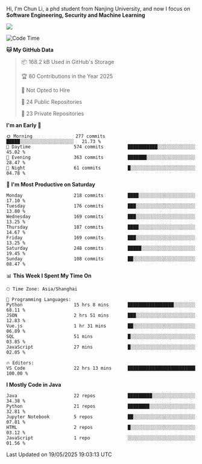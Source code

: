Hi, I'm Chun Li, a phd student from Nanjing University, and now I focus on **Software Engineering, Security and Machine Learning**

<!--![GitHub Snake Light](https://github.com/pppppkun/pppppkun/blob/output/github-snake.svg#gh-light-mode-only)-->
<!--![GitHub Snake dark](https://github.com/pppppkun/pppppkun/blob/output/github-snake-dark.svg#gh-dark-mode-only)-->

![](https://komarev.com/ghpvc/?username=pppppkun)
<!--START_SECTION:waka-->
![Code Time](http://img.shields.io/badge/Code%20Time-2%2C080%20hrs%2017%20mins-blue)

**🐱 My GitHub Data** 

> 📦 168.2 kB Used in GitHub's Storage 
 > 
> 🏆 80 Contributions in the Year 2025
 > 
> 🚫 Not Opted to Hire
 > 
> 📜 24 Public Repositories 
 > 
> 🔑 23 Private Repositories 
 > 
**I'm an Early 🐤** 

```text
🌞 Morning                277 commits         █████░░░░░░░░░░░░░░░░░░░░   21.73 % 
🌆 Daytime                574 commits         ███████████░░░░░░░░░░░░░░   45.02 % 
🌃 Evening                363 commits         ███████░░░░░░░░░░░░░░░░░░   28.47 % 
🌙 Night                  61 commits          █░░░░░░░░░░░░░░░░░░░░░░░░   04.78 % 
```
📅 **I'm Most Productive on Saturday** 

```text
Monday                   218 commits         ████░░░░░░░░░░░░░░░░░░░░░   17.10 % 
Tuesday                  176 commits         ███░░░░░░░░░░░░░░░░░░░░░░   13.80 % 
Wednesday                169 commits         ███░░░░░░░░░░░░░░░░░░░░░░   13.25 % 
Thursday                 187 commits         ████░░░░░░░░░░░░░░░░░░░░░   14.67 % 
Friday                   169 commits         ███░░░░░░░░░░░░░░░░░░░░░░   13.25 % 
Saturday                 248 commits         █████░░░░░░░░░░░░░░░░░░░░   19.45 % 
Sunday                   108 commits         ██░░░░░░░░░░░░░░░░░░░░░░░   08.47 % 
```


📊 **This Week I Spent My Time On** 

```text
🕑︎ Time Zone: Asia/Shanghai

💬 Programming Languages: 
Python                   15 hrs 8 mins       █████████████████░░░░░░░░   68.11 % 
JSON                     2 hrs 51 mins       ███░░░░░░░░░░░░░░░░░░░░░░   12.83 % 
Vue.js                   1 hr 31 mins        ██░░░░░░░░░░░░░░░░░░░░░░░   06.89 % 
SQL                      51 mins             █░░░░░░░░░░░░░░░░░░░░░░░░   03.85 % 
JavaScript               27 mins             █░░░░░░░░░░░░░░░░░░░░░░░░   02.05 % 

🔥 Editors: 
VS Code                  22 hrs 13 mins      █████████████████████████   100.00 % 
```

**I Mostly Code in Java** 

```text
Java                     22 repos            █████████░░░░░░░░░░░░░░░░   34.38 % 
Python                   21 repos            ████████░░░░░░░░░░░░░░░░░   32.81 % 
Jupyter Notebook         5 repos             ██░░░░░░░░░░░░░░░░░░░░░░░   07.81 % 
HTML                     2 repos             █░░░░░░░░░░░░░░░░░░░░░░░░   03.12 % 
JavaScript               1 repo              ░░░░░░░░░░░░░░░░░░░░░░░░░   01.56 % 
```




 Last Updated on 19/05/2025 19:03:13 UTC
<!--END_SECTION:waka-->
